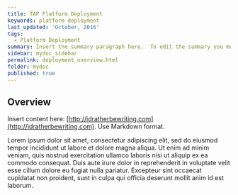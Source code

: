```yaml
---
title: TAP Platform Deployment
keywords: platform deployment
last_updated: 'October, 2016'
tags:
  - Platform Deployment
summary: Insert the summary paragraph here.  To edit the summary you must edit the meta data for this post. 
sidebar: mydoc_sidebar
permalink: deployment_overview.html
folder: mydoc
published: true
---
```


## Overview

Insert content here: [http://idratherbewriting.com](http://idratherbewriting.com). Use Markdown format.

Lorem ipsum dolor sit amet, consectetur adipiscing elit, sed do eiusmod tempor incididunt ut labore et dolore magna aliqua. Ut enim ad minim veniam, quis nostrud exercitation ullamco laboris nisi ut aliquip ex ea commodo consequat. Duis aute irure dolor in reprehenderit in voluptate velit esse cillum dolore eu fugiat nulla pariatur. Excepteur sint occaecat cupidatat non proident, sunt in culpa qui officia deserunt mollit anim id est laborum.

